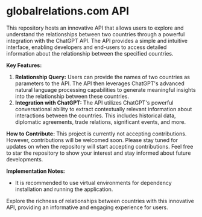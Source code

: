 # globalrelations.com API

This repository hosts an innovative API that allows users to explore and understand the relationships between two countries through a powerful integration with the ChatGPT API. The API provides a simple and intuitive interface, enabling developers and end-users to access detailed information about the relationship between the specified countries.

**Key Features:**
1. **Relationship Query:** Users can provide the names of two countries as parameters to the API. The API then leverages ChatGPT's advanced natural language processing capabilities to generate meaningful insights into the relationship between these countries.
2. **Integration with ChatGPT:** The API utilizes ChatGPT's powerful conversational ability to extract contextually relevant information about interactions between the countries. This includes historical data, diplomatic agreements, trade relations, significant events, and more.

**How to Contribute:**
This project is currently not accepting contributions. However, contributions will be welcomed soon. Please stay tuned for updates on when the repository will start accepting contributions. Feel free to star the repository to show your interest and stay informed about future developments.

**Implementation Notes:**
- It is recommended to use virtual environments for dependency installation and running the application.

Explore the richness of relationships between countries with this innovative API, providing an informative and engaging experience for users.